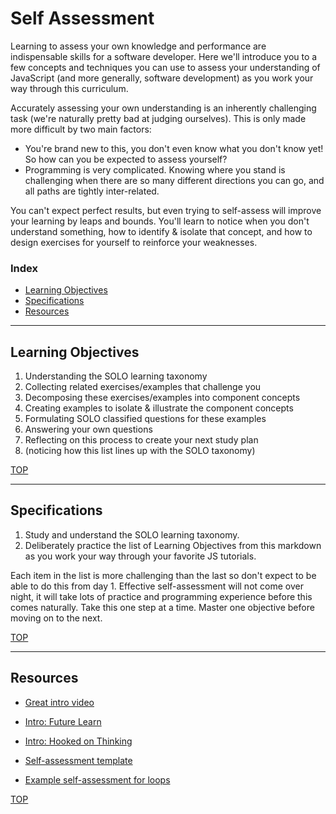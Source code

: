 # Self Assessment

Learning to assess your own knowledge and performance are indispensable skills for a software developer. Here we'll introduce you to a few concepts and techniques you can use to assess your understanding of JavaScript (and more generally, software development) as you work your way through this curriculum.

Accurately assessing your own understanding is an inherently challenging task (we're naturally pretty bad at judging ourselves). This is only made more difficult by two main factors:

-   You're brand new to this, you don't even know what you don't know yet! So how can you be expected to assess yourself?
-   Programming is very complicated. Knowing where you stand is challenging when there are so many different directions you can go, and all paths are tightly inter-related.

You can't expect perfect results, but even trying to self-assess will improve your learning by leaps and bounds. You'll learn to notice when you don't understand something, how to identify & isolate that concept, and how to design exercises for yourself to reinforce your weaknesses.

### Index

-   [Learning Objectives](#learning-objectives)
-   [Specifications](#specifications)
-   [Resources](#resources)

---

## Learning Objectives

1. Understanding the SOLO learning taxonomy
2. Collecting related exercises/examples that challenge you
3. Decomposing these exercises/examples into component concepts
4. Creating examples to isolate & illustrate the component concepts
5. Formulating SOLO classified questions for these examples
6. Answering your own questions
7. Reflecting on this process to create your next study plan
8. (noticing how this list lines up with the SOLO taxonomy)

[TOP](#self-assessment)

---

## Specifications

1. Study and understand the SOLO learning taxonomy.
2. Deliberately practice the list of Learning Objectives from this markdown as you work your way through your favorite JS tutorials.

Each item in the list is more challenging than the last so don't expect to be able to do this from day 1. Effective self-assessment will not come over night, it will take lots of practice and programming experience before this comes naturally. Take this one step at a time. Master one objective before moving on to the next.

[TOP](#self-assessment)

---

## Resources

-   [Great intro video](https://www.youtube.com/watch?v=_ZoIPXJ8XRQ)
-   [Intro: Future Learn](https://www.futurelearn.com/courses/learning-teaching-university/0/steps/26410)
-   [Intro: Hooked on Thinking](http://www.pamhook.com/mediawiki/images/b/b2/SOLO_Taxonomy%2C_Scratch_and_Angles_in_Geometry.pdf)

-   [Self-assessment template](http://pamhook.com/mediawiki/images/e/ee/SOLO_Functioning_Knowledge_Rubric_Template.pdf)
-   [Example self-assessment for loops](http://pamhook.com/mediawiki/images/1/10/HookED_Writing_Code_Rubric.pdf)

[TOP](#self-assessment)
